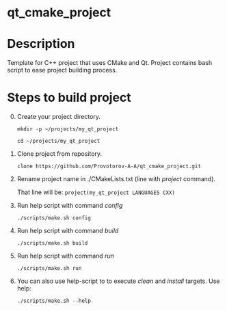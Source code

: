 # qt_cmake_project

# Description
Template for C++ project that uses CMake and Qt.
Project contains bash script to ease project building process.

# Steps to build project
0. Create your project directory. 

   `mkdir -p ~/projects/my_qt_project`
   
   `cd ~/projects/my_qt_project`
1. Clone project from repository.

   `clone https://github.com/Provotorov-A-A/qt_cmake_project.git`
2. Rename project name in ./CMakeLists.txt (line with *project* command). 

   That line will be:
   `project(my_qt_project LANGUAGES CXX)`
3. Run help script with command *config*

   `./scripts/make.sh config`
4. Run help script with command *build*

   `./scripts/make.sh build`
5. Run help script with command *run*

   `./scripts/make.sh run`
6. You can also use help-script to to execute *clean* and *install* targets. Use help:

   `./scripts/make.sh --help`
